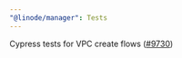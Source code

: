 ```yaml
---
"@linode/manager": Tests
---
```


Cypress tests for VPC create flows ([#9730](https://github.com/linode/manager/pull/9730))
